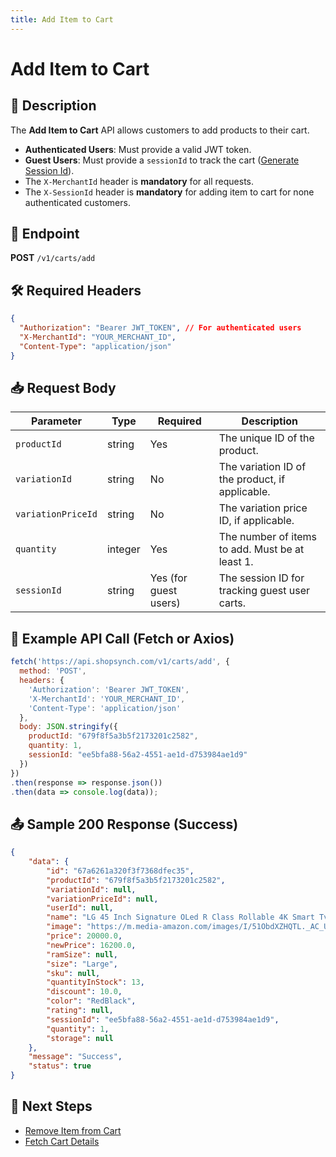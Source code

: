 ```yaml
---
title: Add Item to Cart
---
```


# Add Item to Cart

## 📌 Description
The **Add Item to Cart** API allows customers to add products to their cart. 

- **Authenticated Users**: Must provide a valid JWT token.
- **Guest Users**: Must provide a `sessionId` to track the cart ([Generate Session Id](./generate-cart-session-id.md)).
- The `X-MerchantId` header is **mandatory** for all requests.
- The `X-SessionId` header is **mandatory** for adding item to cart for none authenticated customers.

## 🔗 Endpoint
**POST** `/v1/carts/add`

## 🛠️ Required Headers
```json
{
  "Authorization": "Bearer JWT_TOKEN", // For authenticated users
  "X-MerchantId": "YOUR_MERCHANT_ID",
  "Content-Type": "application/json"
}
```

## 📥 Request Body
| Parameter          | Type    | Required | Description |
|-------------------|---------|----------|-------------|
| `productId`      | string  | Yes      | The unique ID of the product. |
| `variationId`    | string  | No       | The variation ID of the product, if applicable. |
| `variationPriceId` | string | No       | The variation price ID, if applicable. |
| `quantity`       | integer | Yes      | The number of items to add. Must be at least 1. |
| `sessionId`      | string  | Yes (for guest users) | The session ID for tracking guest user carts. |

## 📡 Example API Call (Fetch or Axios)
```javascript
fetch('https://api.shopsynch.com/v1/carts/add', {
  method: 'POST',
  headers: {
    'Authorization': 'Bearer JWT_TOKEN',
    'X-MerchantId': 'YOUR_MERCHANT_ID',
    'Content-Type': 'application/json'
  },
  body: JSON.stringify({
    productId: "679f8f5a3b5f2173201c2582",
    quantity: 1,
    sessionId: "ee5bfa88-56a2-4551-ae1d-d753984ae1d9"
  })
})
.then(response => response.json())
.then(data => console.log(data));
```

## 📤 Sample 200 Response (Success)
```json
{
    "data": {
        "id": "67a6261a320f3f7368dfec35",
        "productId": "679f8f5a3b5f2173201c2582",
        "variationId": null,
        "variationPriceId": null,
        "userId": null,
        "name": "LG 45 Inch Signature OLed R Class Rollable 4K Smart Tv",
        "image": "https://m.media-amazon.com/images/I/51ObdXZHQTL._AC_UY1100_.jpg",
        "price": 20000.0,
        "newPrice": 16200.0,
        "ramSize": null,
        "size": "Large",
        "sku": null,
        "quantityInStock": 13,
        "discount": 10.0,
        "color": "RedBlack",
        "rating": null,
        "sessionId": "ee5bfa88-56a2-4551-ae1d-d753984ae1d9",
        "quantity": 1,
        "storage": null
    },
    "message": "Success",
    "status": true
}
```

## 🔗 Next Steps
- [Remove Item from Cart](./remove-cart-item.md)
- [Fetch Cart Details](./list-cart-items.md)
